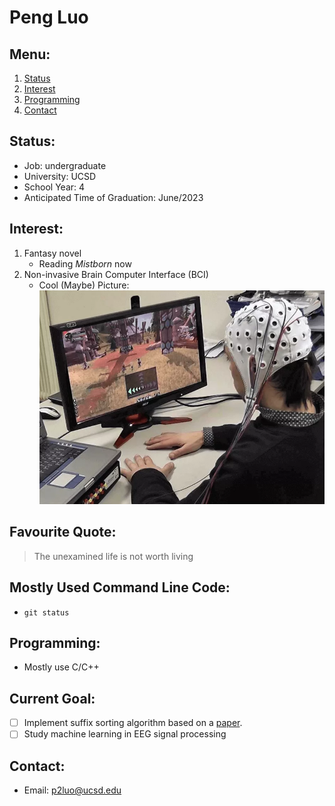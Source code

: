 # **Peng Luo**
## **Menu:**
1. [Status](##**Status:**)
2. [Interest](##**Interest:**)
3. [Programming](##**Programming:**)
4. [Contact](##**Contact:**)
## **Status:**
- Job: undergraduate
- University: UCSD
- School Year: 4
- Anticipated Time of Graduation: June/2023

## **Interest:**
1. Fantasy novel
   - Reading *Mistborn* now
2. Non-invasive Brain Computer Interface (BCI)
   - Cool (Maybe) Picture: ![This is an image](bci-gaming-world-of-warcraft-1.webp)

## **Favourite Quote:**
>The unexamined life is not worth living

## **Mostly Used Command Line Code:**
- ``` 
  git status
  ```


## **Programming:**
- Mostly use C/C++

## **Current Goal:**
- [ ] Implement suffix sorting algorithm based on a [paper](
https://doi.org/10.48550/arXiv.1610.08305).
- [ ] Study machine learning in EEG signal processing 

## **Contact:**
- Email: p2luo@ucsd.edu

